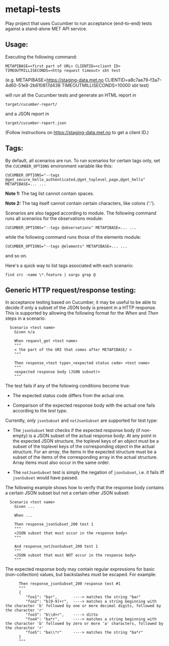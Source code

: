# metapi-tests

Play project that uses Cucumber to run acceptance (end-to-end) tests against a stand-alone MET API service.


Usage:
------

Executing the following command:

  `METAPIBASE=<first part of URL> CLIENTID=<client ID> TIMEOUTMILLISECONDS=<http request timeout> sbt test`

(e.g. METAPIBASE=https://staging-data.met.no CLIENTID=a8c7ae79-f3a7-4d60-51e8-2b610817d438 TIMEOUTMILLISECONDS=10000 sbt test)

will run all the Cucumber tests and generate an HTML report in

  `target/cucumber-report/`

and a JSON report in

  `target/cucumber-report.json`

(Follow instructions on https://staging-data.met.no to get a client ID.)


Tags:
-----

By default, all scenarios are run. To run scenarios for certain tags only, set the `CUCUMBER_OPTIONS` environment variable
like this:

  `CUCUMBER_OPTIONS="--tags @get_secure_hello_authenticated,@get_toplevel_page,@get_hello" METAPIBASE=... ...`

**Note 1:** The tag list cannot contain spaces.

**Note 2:** The tag itself cannot contain certain characters, like colons (':').

Scenarios are also tagged according to module. The following command runs all scenarios for the observations module:

  `CUCUMBER_OPTIONS="--tags @observations" METAPIBASE=... ...`

while the following command runs those of the elements module:

  `CUCUMBER_OPTIONS="--tags @elements" METAPIBASE=... ...`

and so on.

Here's a quick way to list tags associated with each scenario:

`find src -name \*.feature | xargs grep @`



Generic HTTP request/response testing:
--------------------------------------

In acceptance testing based on Cucumber, it may be useful to be able to decide if only a subset of the JSON body is present in a HTTP response.
This is supported by allowing the following format for the _When_ and _Then_ steps in a scenario:

```
  Scenario <test name>
    Given n/a

    When request_get <test name>
    """
    < the part of the URI that comes after METAPIBASE/ >
    """

    Then response_<test type>_<expected status code> <test name>
    """
    <expected response body (JSON subset)>
    """
```

The test fails if any of the following conditions become true:

* The expected status code differs from the actual one.

* Comparison of the expected response body with the actual one fails according to the _test type_.

Currently, only `jsonSubset` and `notJsonSubset` are supported for test type:

* The `jsonSubset` test checks if the expected response body (if non-empty) is a JSON subset of the actual response body:
At any point in the expected JSON structure, the toplevel keys of an _object_ must be a subset of the toplevel keys of the corresponding object in the actual structure.
For an _array_, the items in the expected structure must be a subset of the items of the corresponding array in the actual structure.
Array items must also occur in the same order.

* The `notJsonSubset` test is simply the negation of `jsonSubset`, i.e. it fails iff `jsonSubset` would have passed.

The following example shows how to verify that the response body contains a certain JSON subset but not a certain other JSON subset:

```
  Scenario <test name>
    Given ...

    When ...

    Then response_jsonSubset_200 test 1
    """
    <JSON subset that must occur in the response body>
    """

    And response_notJsonSubset_200 test 1
    """
    <JSON subset that must NOT occur in the response body>
    """
```

The expected response body may contain regular expressions for basic (non-collection) values, but backslashes must be escaped. For example:

```
      Then response_jsonSubset_200 response test #1
      """
      {
         "foo1": "bar",       ----> matches the string "bar"
         "foo2": "b[0-9]+r",  ----> matches a string beginning with the character 'b' followed by one or more decimal digits, followed by the character 'r'
         "foo3": "b\\d+r",    ----> ditto
         "foo4": "ba*r",      ----> matches a string beginning with the character 'b' followed by zero or more 'a' characters, followed by the character 'r'
         "foo5": "ba\\*r"     ----> matches the string "ba*r"
      }
      """
```
